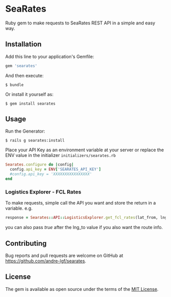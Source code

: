 # SeaRates

Ruby gem to make requests to SeaRates REST API in a simple and easy way.

## Installation

Add this line to your application's Gemfile:

```ruby
gem 'searates'
```

And then execute:

    $ bundle

Or install it yourself as:

    $ gem install searates

## Usage

Run the Generator:

    $ rails g searates:install


Place your API Key as an environment variable at your server or replace the ENV value in the initializer `initializers/searates.rb`

```ruby
Searates.configure do |config|
  config.api_key = ENV['SEARATES_API_KEY']
  #config.api_key = 'XXXXXXXXXXXXXXXX'
end
```

### Logistics Explorer - FCL Rates

To make requests, simple call the API you want and store the return in a variable. e.g.
```ruby
response = Searates::API::LogisticsExplorer.get_fcl_rates(lat_from, lng_from, lat_to, lng_to)
```

you can also pass *true* after the lng_to value if you also want the route info.

## Contributing

Bug reports and pull requests are welcome on GitHub at https://github.com/andre-lgf/searates.

## License

The gem is available as open source under the terms of the [MIT License](https://opensource.org/licenses/MIT).
